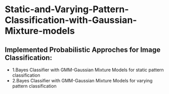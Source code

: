 # Static-and-Varying-Pattern-Classification-with-Gaussian-Mixture-models

## Implemented Probabilistic Approches for Image Classification:
* 1.Bayes Classifier with GMM-Gaussian Mixture Models for static pattern classification
* 2.Bayes Classifier with GMM-Gaussian Mixture Models for varying pattern classification
